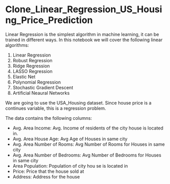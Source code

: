 # Clone_Linear_Regression_US_Housing_Price_Prediction

Linear Regression is the simplest algorithm in machine learning, it can be trained in different ways. In this notebook we will cover the following linear algorithms:

1. Linear Regression
2. Robust Regression
3. Ridge Regression
4. LASSO Regression
5. Elastic Net
6. Polynomial Regression
7. Stochastic Gradient Descent
8. Artificial Neaural Networks

We are going to use the USA_Housing dataset. Since house price is a continues variable, this is a regression problem.

The data contains the following columns:

* Avg. Area Income: Avg. Income of residents of the city house is located in.
* Avg. Area House Age: Avg Age of Houses in same city
* Avg. Area Number of Rooms: Avg Number of Rooms for Houses in same city
* Avg. Area Number of Bedrooms: Avg Number of Bedrooms for Houses in same city
* Area Population: Population of city hou se is located in
* Price: Price that the house sold at
* Address: Address for the house
